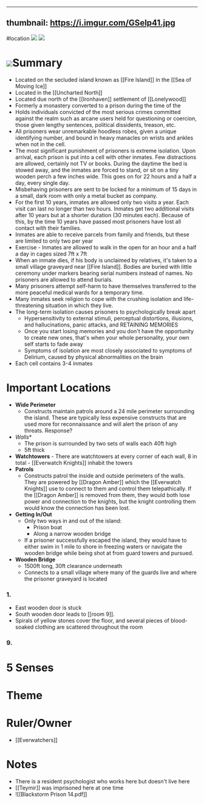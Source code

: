  ---
thumbnail: https://i.imgur.com/GSeIp41.jpg
---
#location
![](https://i.imgur.com/xLnrGqW.jpg)
![](https://i.imgur.com/MLUnThP.jpg)
# ![](https://i.imgur.com/ivDjhlM.jpg)Summary
- Located on the secluded island known as [[Fire Island]] in the [[Sea of Moving Ice]]
- Located in the [[Uncharted North]]
- Located due north of the [[Ironhaven]] settlement of [[Lonelywood]]
- Formerly a monastery converted to a prison during the time of the
- Holds individuals convicted of the most serious crimes committed against the realm such as arcane users held for questioning or coercion, those given lengthy sentences, political dissidents, treason, etc.
- All prisoners wear unremarkable hoodless robes, given a unique identifying number, and bound in heavy manacles on wrists and ankles when not in the cell.
- The most significant punishment of prisoners is extreme isolation. Upon arrival, each prison is put into a cell with other inmates. Few distractions are allowed, certainly not TV or books. During the daytime the bed is stowed away, and the inmates are forced to stand, or sit on a tiny wooden perch a few inches wide. This goes on for 22 hours and a half a day, every single day.
- Misbehaving prisoners are sent to be locked for a minimum of 15 days in a small, dark room with only a metal bucket as company.
- For the first 10 years, inmates are allowed only two visits a year. Each visit can last no longer than two hours. Inmates get two additional visits after 10 years but at a shorter duration (30 minutes each). Because of this, by the time 10 years have passed most prisoners have lost all contact with their families.
- Inmates are able to receive parcels from family and friends, but these are limited to only two per year
- Exercise - Inmates are allowed to walk in the open for an hour and a half a day in cages sized 7ft x 7ft
- When an inmate dies, if his body is unclaimed by relatives, it's taken to a small village graveyard near [[Fire Island]]. Bodies are buried with little ceremony under markers bearing serial numbers instead of names. No prisoners are allowed to attend burials.
- Many prisoners attempt self-harm to have themselves transferred to the more peaceful medical wards for a temporary time.
- Many inmates seek religion to cope with the crushing isolation and life-threatening situation in which they live.
- The long-term isolation causes prisoners to psychologically break apart
	- Hypersensitivity to external stimuli, perceptual distortions, illusions, and hallucinations, panic attacks, and RETAINING MEMORIES
	- Once you start losing memories and you don't have the opportunity to create new ones, that's when your whole personality, your own self starts to fade away
	- Symptoms of isolation are most closely associated to symptoms of Delirium, caused by physical abnormalities on the brain
- Each cell contains 3-4 inmates

# Important Locations
- **Wide Perimeter**
	- Constructs maintain patrols around a 24 mile perimeter surrounding the island. These are typically less expensive constructs that are used more for reconnaissance and will alert the prison of any threats. Response?
- *Walls**
	- The prison is surrounded by two sets of walls each 40ft high
	- 5ft thick
- **Watchtowers**
		- There are watchtowers at every corner of each wall, 8 in total
		- [[Everwatch Knights]] inhabit the towers
- **Patrols**
	- Constructs patrol the inside and outside perimeters of the walls. They are powered by [[Dragon Amber]] which the [[Everwatch Knights]] use to connect to them and control them telepathically. If the [[Dragon Amber]] is removed from them, they would both lose power and connection to the knights, but the knight controlling them would know the connection has been lost.
- **Getting In/Out**
	- Only two ways in and out of the island:
		- Prison boat
		- Along a narrow wooden bridge
	- If a prisoner successfully escaped the island, they would have to either swim in 1 mile to shore in freezing waters or navigate the wooden bridge while being shot at from guard towers and pursued.
- **Wooden Bridge**
	- 1500ft long, 30ft clearance underneath
	- Connects to a small village where many of the guards live and where the prisoner graveyard is located


### 1.
- East wooden door is stuck
- South wooden door leads to [[room 9]].
- Spirals of yellow stones cover the floor, and several pieces of blood-soaked clothing are scattered throughout the room

### 9.  


# 5 Senses
# Theme
# Ruler/Owner
- [[Everwatchers]]

# Notes
- There is a resident psychologist who works here but doesn't live here
- [[Teymir]] was imprisoned here at one time
- ![[Blackstorm Prison 14.pdf]]
